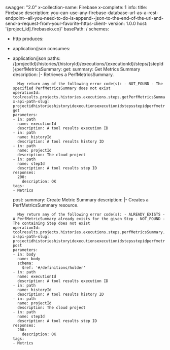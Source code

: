 swagger: "2.0"
x-collection-name: Firebase
x-complete: 1
info:
  title: Firebase
  description: you-can-use-any-firebase-database-url-as-a-rest-endpoint--all-you-need-to-do-is-append--json-to-the-end-of-the-url-and-send-a-request-from-your-favorite-https-client-
  version: 1.0.0
host: '{project_id].firebaseio.co}'
basePath: /
schemes:
- http
produces:
- application/json
consumes:
- application/json
paths:
  /{projectId}/histories/{historyId}/executions/{executionId}/steps/{stepId}/perfMetricsSummary:
    get:
      summary: Get Metrics Summary
      description: |-
        Retrieves a PerfMetricsSummary.

        May return any of the following error code(s): - NOT_FOUND - The specified PerfMetricsSummary does not exist
      operationId: toolresults.projects.histories.executions.steps.getPerfMetricsSummary
      x-api-path-slug: projectidhistorieshistoryidexecutionsexecutionidstepsstepidperfmetricssummary-get
      parameters:
      - in: path
        name: executionId
        description: A tool results execution ID
      - in: path
        name: historyId
        description: A tool results history ID
      - in: path
        name: projectId
        description: The cloud project
      - in: path
        name: stepId
        description: A tool results step ID
      responses:
        200:
          description: OK
      tags:
      - Metrics
    post:
      summary: Create Metric Summary
      description: |-
        Creates a PerfMetricsSummary resource.

        May return any of the following error code(s): - ALREADY_EXISTS - A PerfMetricSummary already exists for the given Step - NOT_FOUND - The containing Step does not exist
      operationId: toolresults.projects.histories.executions.steps.perfMetricsSummary.create
      x-api-path-slug: projectidhistorieshistoryidexecutionsexecutionidstepsstepidperfmetricssummary-post
      parameters:
      - in: body
        name: body
        schema:
          $ref: '#/definitions/holder'
      - in: path
        name: executionId
        description: A tool results execution ID
      - in: path
        name: historyId
        description: A tool results history ID
      - in: path
        name: projectId
        description: The cloud project
      - in: path
        name: stepId
        description: A tool results step ID
      responses:
        200:
          description: OK
      tags:
      - Metrics